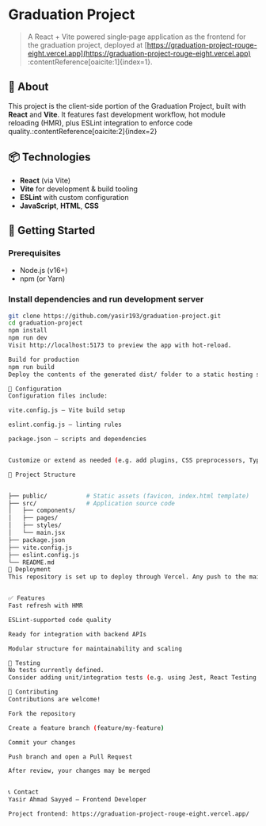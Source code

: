 # Graduation Project

> A React + Vite powered single‑page application as the frontend for the graduation project, deployed at [https://graduation-project-rouge-eight.vercel.app](https://graduation-project-rouge-eight.vercel.app) :contentReference[oaicite:1]{index=1}.

## 🧠 About

This project is the client-side portion of the Graduation Project, built with **React** and **Vite**. It features fast development workflow, hot module reloading (HMR), plus ESLint integration to enforce code quality.:contentReference[oaicite:2]{index=2}

## 📦 Technologies

- **React** (via Vite)
- **Vite** for development & build tooling
- **ESLint** with custom configuration
- **JavaScript**, **HTML**, **CSS**

## 🚀 Getting Started

### Prerequisites

- Node.js (v16+)
- npm (or Yarn)

### Install dependencies and run development server

```bash
git clone https://github.com/yasir193/graduation-project.git
cd graduation-project
npm install
npm run dev
Visit http://localhost:5173 to preview the app with hot‑reload.

Build for production
npm run build
Deploy the contents of the generated dist/ folder to a static hosting service (e.g., Vercel, Netlify).

🔧 Configuration
Configuration files include:

vite.config.js — Vite build setup

eslint.config.js — linting rules

package.json — scripts and dependencies


Customize or extend as needed (e.g. add plugins, CSS preprocessors, TypeScript).

🧩 Project Structure


├── public/           # Static assets (favicon, index.html template)
├── src/              # Application source code
│   ├── components/
│   ├── pages/
│   ├── styles/
│   └── main.jsx
├── package.json
├── vite.config.js
├── eslint.config.js
└── README.md
🚀 Deployment
This repository is set up to deploy through Vercel. Any push to the main or master branch will automatically trigger a build and publish to https://graduation-project-rouge-eight.vercel.app/


✅ Features
Fast refresh with HMR

ESLint-supported code quality

Ready for integration with backend APIs

Modular structure for maintainability and scaling

🧪 Testing
No tests currently defined.
Consider adding unit/integration tests (e.g. using Jest, React Testing Library) for core components and page flows.

🙏 Contributing
Contributions are welcome!

Fork the repository

Create a feature branch (feature/my-feature)

Commit your changes

Push branch and open a Pull Request

After review, your changes may be merged


📞 Contact
Yasir Ahmad Sayyed – Frontend Developer

Project frontend: https://graduation-project-rouge-eight.vercel.app/




